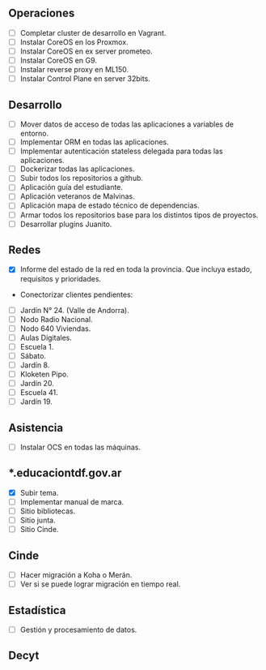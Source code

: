 ## Operaciones

- [ ] Completar cluster de desarrollo en Vagrant.
- [ ] Instalar CoreOS en los Proxmox.
- [ ] Instalar CoreOS en ex server prometeo.
- [ ] Instalar CoreOS en G9.
- [ ] Instalar reverse proxy en ML150.
- [ ] Instalar Control Plane en server 32bits.

## Desarrollo

- [ ] Mover datos de acceso de todas las aplicaciones a variables de entorno.
- [ ] Implementar ORM en todas las aplicaciones.
- [ ] Implementar autenticación stateless delegada para todas las aplicaciones.
- [ ] Dockerizar todas las aplicaciones.
- [ ] Subir todos los repositorios a github.
- [ ] Aplicación guía del estudiante.
- [ ] Aplicación veteranos de Malvinas.
- [ ] Aplicación mapa de estado técnico de dependencias.
- [ ] Armar todos los repositorios base para los distintos tipos de proyectos.
- [ ] Desarrollar plugins Juanito.

## Redes

- [x] Informe del estado de la red en toda la provincia. Que incluya estado, requisitos y prioridades.
- Conectorizar clientes pendientes: 
- [ ] Jardín N° 24. (Valle de Andorra).
- [ ] Nodo Radio Nacional.
- [ ] Nodo 640 Viviendas.
- [ ] Aulas Digitales.
- [ ] Escuela 1.
- [ ] Sábato.
- [ ] Jardín 8.
- [ ] Kloketen Pipo.
- [ ] Jardín 20.
- [ ] Escuela 41.
- [ ] Jardín 19.

## Asistencia

- [ ] Instalar OCS en todas las máquinas.

## *.educaciontdf.gov.ar

- [x] Subir tema.
- [ ] Implementar manual de marca.
- [ ] Sitio bibliotecas.
- [ ] Sitio junta.
- [ ] Sitio Cinde.

## Cinde

- [ ] Hacer migración a Koha o Merán.
- [ ] Ver si se puede lograr migración en tiempo real.

## Estadística

- [ ] Gestión y procesamiento de datos.

## Decyt


